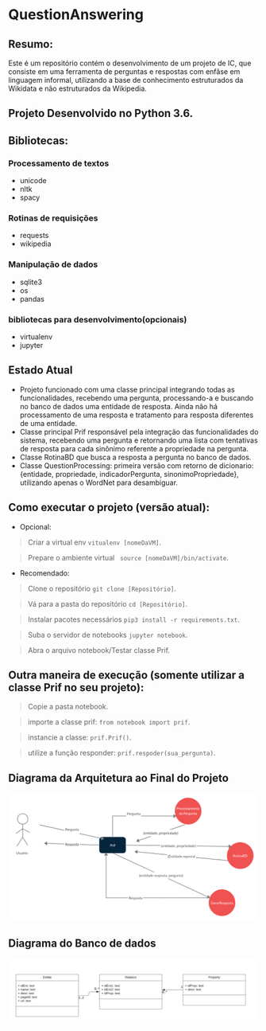 # QuestionAnswering

## Resumo:
  Este é um repositório contém o desenvolvimento de um projeto de IC, que consiste em uma ferramenta de perguntas e respostas com enfâse em linguagem informal, utilizando a base de conhecimento estruturados da Wikidata e não estruturados da Wikipedia.

## Projeto Desenvolvido no Python 3.6.

## Bibliotecas:
### Processamento de textos
- unicode
- nltk
- spacy

### Rotinas de requisições
- requests
- wikipedia
### Manipulação de dados
- sqlite3
- os
- pandas
### bibliotecas para desenvolvimento(opcionais)
- virtualenv
- jupyter

## Estado Atual

- Projeto funcionado com uma classe principal integrando todas as funcionalidades, recebendo uma pergunta, processando-a e buscando no banco de dados uma entidade de resposta. Ainda não há processamento de uma resposta e tratamento para resposta diferentes de uma entidade.
- Classe principal Prif responsável pela integração das funcionalidades do sistema, recebendo uma pergunta e retornando uma lista com tentativas de resposta para cada sinônimo referente a propriedade na pergunta. 
- Classe RotinaBD que busca a resposta a pergunta no banco de dados.
- Classe QuestionProcessing: primeira versão com retorno de dicionario: {entidade, propriedade, indicadorPergunta, sinonimoPropriedade}, utilizando apenas o WordNet para desambiguar.

## Como executar o projeto (versão atual):

- Opcional:

> Criar a virtual env ```vitualenv [nomeDaVM]```.

> Prepare o ambiente virtual ``` source [nomeDaVM]/bin/activate```.

- Recomendado:

> Clone o repositório ```git clone [Repositório]```.

> Vá para a pasta do repositório ```cd [Repositório]```.

> Instalar pacotes necessários ```pip3 install -r requirements.txt```.

> Suba o servidor de notebooks ```jupyter notebook```.

> Abra o arquivo notebook/Testar classe Prif.


## Outra maneira de execução (somente utilizar a classe Prif no seu projeto):

> Copie a pasta notebook.

> importe a classe prif: ```from notebook import prif```.

> instancie a classe: ```prif.Prif()```.

> utilize a função responder: ```prif.respoder(sua_pergunta)```.

## Diagrama da Arquitetura ao Final do Projeto 
![Screenshot](ArquiteturaDoProjeto.png)

## Diagrama do Banco de dados
![Screenshot](notebook/database/databaseIC.jpeg)

